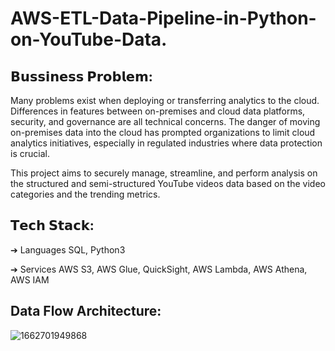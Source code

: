 # AWS-ETL-Data-Pipeline-in-Python-on-YouTube-Data.

## 𝗕𝘂𝘀𝘀𝗶𝗻𝗲𝘀𝘀 𝗣𝗿𝗼𝗯𝗹𝗲𝗺:
Many problems exist when deploying or transferring analytics to the cloud. Differences in features between on-premises and cloud data platforms, security, and governance are all technical concerns. The danger of moving on-premises data into the cloud has prompted organizations to limit cloud analytics initiatives, especially in regulated industries where data protection is crucial.


This project aims to securely manage, streamline, and perform analysis on the structured and semi-structured YouTube videos data based on the video categories and the trending metrics.

## 𝗧𝗲𝗰𝗵 𝗦𝘁𝗮𝗰𝗸:
➔ Languages SQL, Python3

➔ Services AWS S3, AWS Glue, QuickSight, AWS Lambda, AWS Athena, AWS IAM


## Data Flow Architecture:
![1662701949868](https://user-images.githubusercontent.com/67510391/195756754-74f23b40-c543-4438-958a-312dc1803b4c.jpg)
